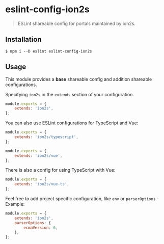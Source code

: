 eslint-config-ion2s
===================

> ESLint shareable config for portals maintained by ion2s.


## Installation

```
$ npm i --D eslint eslint-config-ion2s
```


## Usage

This module provides a __base__ shareable config and addition shareable configurations.

Specifying `ion2s` in the `extends` section of your configuration.
```js
module.exports = {
    extends: 'ion2s',
};
```

You can also use ESLint configurations for TypeScript and Vue:
```js
module.exports = {
    extends: 'ion2s/typescript',
};
```

```js
module.exports = {
    extends: 'ion2s/vue',
};
```

There is also a config for using TypeScript with Vue:

```js
module.exports = {
    extends: 'ion2s/vue-ts',
};
```

Feel free to add project specific configuration, like `env` or `parserOptions` - Example:
```js
module.exports = {
    extends: 'ion2s',
    parserOptions: {
        ecmaVersion: 6,
    },
};

```
